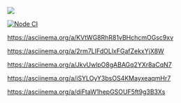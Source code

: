 <a href="https://codeclimate.com/github/AlexBalykin/frontend-project-lvl1/maintainability"><img src="https://api.codeclimate.com/v1/badges/8a988608feb6e8f7488d/maintainability" /></a>


[![Node CI](https://github.com/AlexBalykin/frontend-project-lvl1/workflows/Node%20CI/badge.svg)](https://github.com/AlexBalykin/frontend-project-lvl1/actions)

https://asciinema.org/a/KVtWG8RhR81vBHchcmOGsc9xv

https://asciinema.org/a/2rm7LIFdOLlxFGafZekxYjX8W

https://asciinema.org/a/JkvUwlpO8gABAGq2YXr8aCqN7

https://asciinema.org/a/iSYLOyY3bsOS4KMayxeaqmHr7

https://asciinema.org/a/diFtaW1hepGSOUF5ft9g3B3Xs